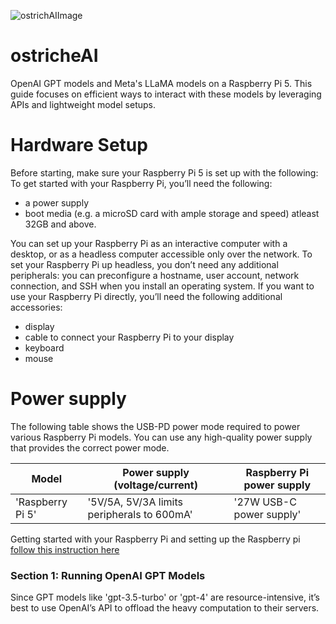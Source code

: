 
![ostrichAIImage](https://github.com/user-attachments/assets/1ba87e97-e8fc-49b2-9107-29e30c5c929e)
# ostricheAI
OpenAI GPT models and Meta's LLaMA models on a Raspberry Pi 5. This guide focuses on efficient ways to interact with these models by leveraging APIs and lightweight model setups.

# Hardware Setup
Before starting, make sure your Raspberry Pi 5 is set up with the following:
To get started with your Raspberry Pi, you’ll need the following:

* a power supply
* boot media (e.g. a microSD card with ample storage and speed) atleast 32GB and above.

You can set up your Raspberry Pi as an interactive computer with a desktop, or as a headless computer accessible only over the network. To set your Raspberry Pi up headless, you don’t need any additional peripherals: you can preconfigure a hostname, user account, network connection, and SSH when you install an operating system. If you want to use your Raspberry Pi directly, you’ll need the following additional accessories:

* display
* cable to connect your Raspberry Pi to your display
* keyboard
* mouse

# Power supply
The following table shows the USB-PD power mode required to power various Raspberry Pi models. You can use any high-quality power supply that provides the correct power mode.

| Model          | Power supply (voltage/current)                | Raspberry Pi power supply|
|----------------|-----------------------------------------------|--------------------------|
| 'Raspberry Pi 5' | '5V/5A, 5V/3A limits peripherals to 600mA'      | '27W USB-C power supply'   |

 Getting started with your Raspberry Pi and setting up the Raspberry pi  [follow this instruction here](https://www.raspberrypi.com/documentation/computers/getting-started.html)

 ### Section 1: Running OpenAI GPT Models
 Since GPT models like 'gpt-3.5-turbo' or 'gpt-4' are resource-intensive, it’s best to use OpenAI’s API to offload the heavy computation to their servers.